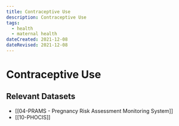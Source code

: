 ```yaml
---
title: Contraceptive Use
description: Contraceptive Use
tags:
  - health
  - maternal health
dateCreated: 2021-12-08
dateRevised: 2021-12-08
---
```

# Contraceptive Use
## Relevant Datasets
- [[04-PRAMS - Pregnancy Risk Assessment Monitoring System]]
- [[10-PHOCIS]]
